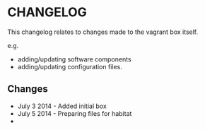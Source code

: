CHANGELOG
=======

This changelog relates to changes made to the vagrant box itself.

e.g.

-  adding/updating software components
-  adding/updating configuration files.

Changes
------

- July 3 2014 - Added initial box
- July 5 2014 - Preparing files for habitat
- 
